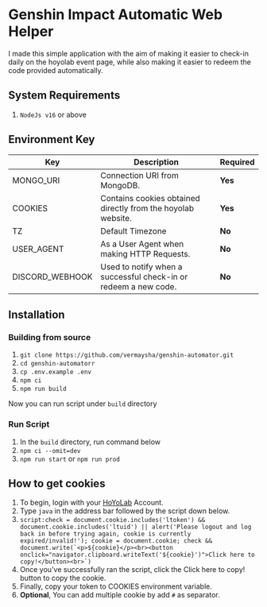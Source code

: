 # Genshin Impact Automatic Web Helper

I made this simple application with the aim of making it easier to check-in daily on the hoyolab event page, while also making it easier to redeem the code provided automatically.

## System Requirements

1. `NodeJs v16` or above

## Environment Key

| Key             | Description                                                     | Required |
| --------------- | --------------------------------------------------------------- | -------- |
| MONGO_URI       | Connection URI from MongoDB.                                    | **Yes**  |
| COOKIES         | Contains cookies obtained directly from the hoyolab website.    | **Yes**  |
| TZ              | Default Timezone                                                | **No**   |
| USER_AGENT      | As a User Agent when making HTTP Requests.                      | **No**   |
| DISCORD_WEBHOOK | Used to notify when a successful check-in or redeem a new code. | **No**   |

## Installation

### Building from source

1. `git clone https://github.com/vermaysha/genshin-automator.git`
2. `cd genshin-automatorr`
3. `cp .env.example .env`
4. `npm ci`
5. `npm run build`

Now you can run script under `build` directory

### Run Script

1. In the `build` directory, run command below
2. `npm ci --omit=dev`
3. `npm run start` or `npm run prod`

## How to get cookies

1. To begin, login with your [HoYoLab](http://https://www.hoyolab.com/home) Account.
2. Type `java` in the address bar followed by the script down below.
3. `` script:check = document.cookie.includes('ltoken') && document.cookie.includes('ltuid') || alert('Please logout and log back in before trying again, cookie is currently expired/invalid!'); cookie = document.cookie; check && document.write(`<p>${cookie}</p><br><button onclick="navigator.clipboard.writeText('${cookie}')">Click here to copy!</button><br>`) ``
4. Once you've successfully ran the script, click the Click here to copy! button to copy the cookie.
5. Finally, copy your token to COOKIES environment variable.
6. **Optional**, You can add multiple cookie by add `#` as separator.
